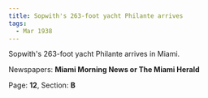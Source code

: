 ```yaml
---  
title: Sopwith's 263-foot yacht Philante arrives  
tags:  
  - Mar 1938  
---  
```

  
Sopwith's 263-foot yacht Philante arrives in Miami.  
  
Newspapers: **Miami Morning News or The Miami Herald**  
  
Page: **12**, Section: **B** 
